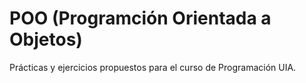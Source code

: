 # POO (Programción Orientada a Objetos)
Prácticas y ejercicios propuestos para el curso de Programación UIA.
